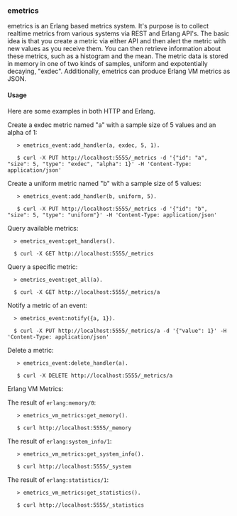### emetrics

emetrics is an Erlang based metrics system. It's purpose is to collect realtime metrics from various systems via REST and Erlang API's. The basic idea is that you create a metric via either API and then alert the metric with new values as you receive them. You can then retrieve information about these metrics, such as a histogram and the mean. The metric data is stored in memory in one of two kinds of samples, uniform and expotentially decaying, "exdec". Additionally, emetrics can produce Erlang VM metrics as JSON.

#### Usage

Here are some examples in both HTTP and Erlang.

Create a exdec metric named "a" with a sample size of 5 values and an alpha of 1:

       > emetrics_event:add_handler(a, exdec, 5, 1).

       $ curl -X PUT http://localhost:5555/_metrics -d '{"id": "a", "size": 5, "type": "exdec", "alpha": 1}' -H 'Content-Type: application/json'

Create a uniform metric named "b" with a sample size of 5 values:

       > emetrics_event:add_handler(b, uniform, 5).

       $ curl -X PUT http://localhost:5555/_metrics -d '{"id": "b", "size": 5, "type": "uniform"}' -H 'Content-Type: application/json'

Query available metrics:

      > emetrics_event:get_handlers().

      $ curl -X GET http://localhost:5555/_metrics

Query a specific metric:

      > emetrics_event:get_all(a).

      $ curl -X GET http://localhost:5555/_metrics/a

Notify a metric of an event:

      > emetrics_event:notify({a, 1}).

      $ curl -X PUT http://localhost:5555/_metrics/a -d '{"value": 1}' -H 'Content-Type: application/json'

Delete a metric:

       > emetrics_event:delete_handler(a).

       $ curl -X DELETE http://localhost:5555/_metrics/a

Erlang VM Metrics:

The result of `erlang:memory/0`:

       > emetrics_vm_metrics:get_memory().

       $ curl http://localhost:5555/_memory

The result of `erlang:system_info/1`:

       > emetrics_vm_metrics:get_system_info().

       $ curl http://localhost:5555/_system

The result of `erlang:statistics/1`:

       > emetrics_vm_metrics:get_statistics().

       $ curl http://localhost:5555/_statistics
